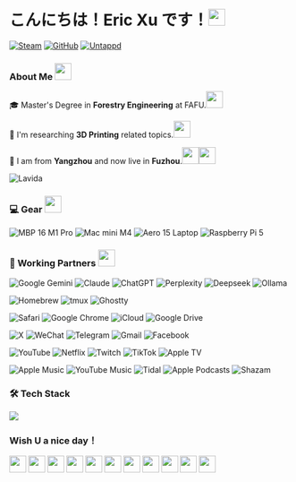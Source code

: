 # こんにちは！Eric Xu です！<img src="https://cultofthepartyparrot.com/flags/hd/chinaparrot.gif" width="30" height="30" />

[![Steam](https://img.shields.io/badge/dynamic/json?url=https%3A%2F%2Fapi.swo.moe%2Fstats%2Fsteamgames%2F76561198334047535&query=count&color=0b1a37&label=Steam&labelColor=134375&logo=steam&suffix=+games&cacheSeconds=3600)](https://steamcommunity.com/profiles/76561198334047535) [![GitHub](https://img.shields.io/badge/dynamic/json?url=https%3A%2F%2Fapi.swo.moe%2Fstats%2Fgithub%2Fxsj57&query=count&color=181717&label=GitHub&labelColor=282c34&logo=github&suffix=+follows&cacheSeconds=3600)](https://github.com/xsj57) [![Untappd](https://img.shields.io/badge/Untappd-13%20UNIQUE-FFC000?logo=untappd&logoColor=white)](https://untappd.com/user/JieXuS)

### About Me <img src="https://cultofthepartyparrot.com/parrots/hd/clownparrot.gif" width="30" height="30" />

<p>🎓 Master's Degree in <strong>Forestry Engineering</strong> at FAFU.<img src="https://cultofthepartyparrot.com/parrots/hd/thumbsupparrot.gif" width="30" height="30" /></p>
<p>🌲 I'm researching <strong>3D Printing</strong> related topics.<img src="https://cultofthepartyparrot.com/parrots/hd/daftpunkparrot.gif" width="30" height="30" /></p>
<p>🎿 I am from <strong>Yangzhou</strong> and now live in <strong>Fuzhou</strong>.<img src="https://cultofthepartyparrot.com/parrots/hd/portalblueparrot.gif" width="30" height="30" /><img src="https://cultofthepartyparrot.com/parrots/hd/reverseportalorangeparrot.gif" width="30" height="30" /></p>

![Lavida](https://img.shields.io/badge/Volkswagen-Lavida-004C97?style=for-the-badge&logo=volkswagen&logoColor=white)

### 💻 Gear <img src="https://cultofthepartyparrot.com/parrots/hd/laptop_parrot.gif" width="30" height="30" />

![MBP 16 M1 Pro](https://img.shields.io/badge/MBP%2016%20M1%20Pro-macOS-000000?logo=apple&logoColor=white)
![Mac mini M4](https://img.shields.io/badge/Mac%20mini%20M4-macOS-000000?logo=apple&logoColor=white)
![Aero 15 Laptop](https://custom-icon-badges.demolab.com/badge/Aero%2015%20Laptop-Windows%2010-0078D6?logo=windows11)
![Raspberry Pi 5](https://img.shields.io/badge/Raspberry%20Pi%205-Pi%20OS-A22846?logo=raspberry-pi&logoColor=white)

### 🤖 Working Partners <img src="https://cultofthepartyparrot.com/parrots/hd/ultrafastparrot.gif" width="30" height="30" />

<p>
  <img src="https://img.shields.io/badge/Google%20Gemini-886FBF?logo=googlegemini&logoColor=fff" alt="Google Gemini">
  <img src="https://img.shields.io/badge/Claude-D97757?logo=claude&logoColor=fff" alt="Claude">
  <img src="https://img.shields.io/badge/ChatGPT-74aa9c?logo=openai&logoColor=white" alt="ChatGPT">
  <img src="https://img.shields.io/badge/Perplexity-1FB8CD?logo=perplexity&logoColor=fff" alt="Perplexity">
  <img src="https://custom-icon-badges.demolab.com/badge/Deepseek-4D6BFF?logo=deepseek&logoColor=fff" alt="Deepseek">
  <img src="https://img.shields.io/badge/Ollama-fff?logo=ollama&logoColor=000" alt="Ollama">
</p>
<p>
  <img src="https://img.shields.io/badge/Homebrew-FBB040?logo=homebrew&logoColor=fff" alt="Homebrew">
  <img src="https://img.shields.io/badge/tmux-1BB91F?logo=tmux&logoColor=fff" alt="tmux">
  <img src="https://custom-icon-badges.demolab.com/badge/Ghostty-0000ff?logo=ghostty_term" alt="Ghostty">
</p>
<p>
  <img src="https://img.shields.io/badge/Safari-006CFF?logo=safari&logoColor=fff" alt="Safari">
  <img src="https://img.shields.io/badge/Google%20Chrome-4285F4?logo=GoogleChrome&logoColor=white" alt="Google Chrome">
  <img src="https://img.shields.io/badge/iCloud-3693F3?logo=icloud&logoColor=fff" alt="iCloud">
  <img src="https://img.shields.io/badge/Google%20Drive-4285F4?logo=googledrive&logoColor=fff" alt="Google Drive">
</p>
<p>
  <img src="https://img.shields.io/badge/X-%23000000.svg?logo=X&logoColor=white" alt="X">
  <img src="https://img.shields.io/badge/WeChat-07C160?logo=wechat&logoColor=white" alt="WeChat">
  <img src="https://img.shields.io/badge/Telegram-2CA5E0?logo=telegram&logoColor=white" alt="Telegram">
  <img src="https://img.shields.io/badge/Gmail-D14836?logo=gmail&logoColor=white" alt="Gmail">
  <img src="https://img.shields.io/badge/Facebook-%231877F2.svg?logo=Facebook&logoColor=white" alt="Facebook">
</p>
<p>
  <img src="https://img.shields.io/badge/YouTube-%23FF0000.svg?logo=YouTube&logoColor=white" alt="YouTube">
  <img src="https://img.shields.io/badge/Netflix-E50914?logo=netflix&logoColor=white" alt="Netflix">
  <img src="https://img.shields.io/badge/Twitch-%239146FF.svg?logo=Twitch&logoColor=white" alt="Twitch">
  <img src="https://img.shields.io/badge/TikTok-black?logo=tiktok&logoColor=white" alt="TikTok">
  <img src="https://img.shields.io/badge/Apple%20TV-000000?logo=Apple%20TV&logoColor=white" alt="Apple TV">
</p>
<p>
  <img src="https://img.shields.io/badge/Apple%20Music-FA243C?logo=apple%20music&logoColor=white" alt="Apple Music">
  <img src="https://img.shields.io/badge/YouTube_Music-FF0000?logo=youtube-music&logoColor=white" alt="YouTube Music">
  <img src="https://img.shields.io/badge/Tidal-000000?logo=Tidal&logoColor=white" alt="Tidal">
  <img src="https://img.shields.io/badge/Apple_Podcasts-9933CC?logo=apple-podcasts&logoColor=white" alt="Apple Podcasts">
  <img src="https://img.shields.io/badge/Shazam-0088FF?logo=Shazam&logoColor=white" alt="Shazam">
</p>

### 🛠️ Tech Stack

<p>
  <a href="https://skillicons.dev">
    <img src="https://skillicons.dev/icons?i=python,cpp,lua,vue,npm,git,github,vscode,neovim,docker,debian,arduino,raspberrypi,apple,gcp,cloudflare,ps,pr,ae,au,autocad,notion,obsidian,md,gmail,linkedin&theme=light&perline=13" />
  </a>
</p>

### **Wish U a nice day！**
<div>
  <img src="https://cultofthepartyparrot.com/parrots/hd/hdrparrot.gif" width="30" height="30" />
  <img src="https://cultofthepartyparrot.com/parrots/hd/reversecongaparrot.gif" width="30" height="30" />
  <img src="https://cultofthepartyparrot.com/parrots/hd/spinningparrot.gif" width="30" height="30" />
  <img src="https://cultofthepartyparrot.com/guests/hd/witnessprotectionparrot.gif" width="30" height="30" />
  <img src="https://cultofthepartyparrot.com/parrots/hd/darkmodeparrot.gif" width="30" height="30" />
  <img src="https://cultofthepartyparrot.com/parrots/hd/headbangingparrot.gif" width="30" height="30" />
  <img src="https://cultofthepartyparrot.com/parrots/hd/reactparrot.gif" width="30" height="30" />
  <img src="https://cultofthepartyparrot.com/parrots/hd/flyingmoneyparrot.gif" width="30" height="30" />
  <img src="https://cultofthepartyparrot.com/parrots/hd/twinsparrot.gif" width="30" height="30" />
  <img src="https://cultofthepartyparrot.com/parrots/hd/christmasparrot.gif" width="30" height="30" />
  <img src="https://cultofthepartyparrot.com/parrots/hd/opensourceparrot.gif" width="30" height="30" />
</div>
